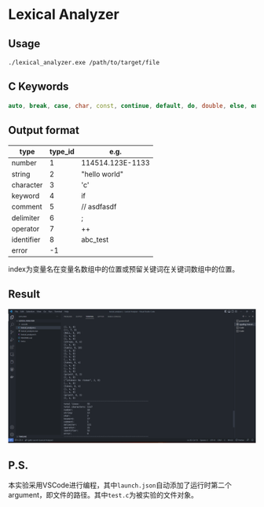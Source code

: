 # Lexical Analyzer

## Usage

```shell
./lexical_analyzer.exe /path/to/target/file
```

## C Keywords

```C++
auto, break, case, char, const, continue, default, do, double, else, enum, extern, float, for, goto, if, int, long, register, return, short, signed, sizeof, static, struct, switch, typedef, union, unsigned, void, volatile, while
```

## Output format

| type       | type_id | e.g.             |
| ---------- | ------- | ---------------- |
| number     | 1       | 114514.123E-1133 |
| string     | 2       | "hello world"    |
| character  | 3       | 'c'              |
| keyword    | 4       | if               |
| comment    | 5       | // asdfasdf      |
| delimiter  | 6       | ;                |
| operator   | 7       | ++               |
| identifier | 8       | abc_test         |
| error      | -1      |                  |

index为变量名在变量名数组中的位置或预留关键词在关键词数组中的位置。

## Result

![result](.\imgs\image-20221011230138285.png)

## P.S.

本实验采用VSCode进行编程，其中`launch.json`自动添加了运行时第二个argument，即文件的路径。其中`test.c`为被实验的文件对象。
